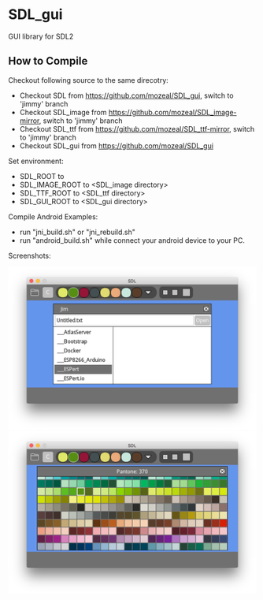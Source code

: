 # SDL_gui
GUI library for SDL2

## How to Compile

Checkout following source to the same direcotry:
- Checkout SDL from https://github.com/mozeal/SDL_gui, switch to 'jimmy' branch
- Checkout SDL_image from https://github.com/mozeal/SDL_image-mirror, switch to 'jimmy' branch
- Checkout SDL_ttf from https://github.com/mozeal/SDL_ttf-mirror, switch to 'jimmy' branch
- Checkout SDL_gui from https://github.com/mozeal/SDL_gui 

Set environment:
- SDL_ROOT to <SDL directory>
- SDL_IMAGE_ROOT to <SDL_image directory>
- SDL_TTF_ROOT to <SDL_ttf directory>
- SDL_GUI_ROOT to <SDL_gui directory>

Compile Android Examples:
- run "jni_build.sh" or "jni_rebuild.sh"
- run "android_build.sh" while connect your android device to your PC.

Screenshots:

![Alt text](/screenshot/screenshot1.png?raw=true)
![Alt text](/screenshot/screenshot2.png?raw=true)
